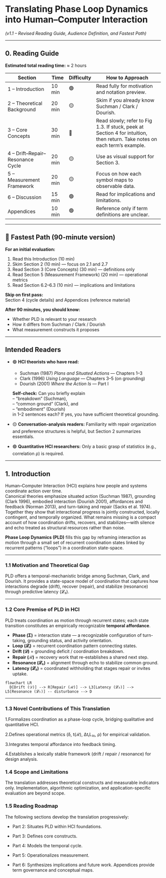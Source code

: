 # Translating Phase Loop Dynamics into Human–Computer Interaction
*(v1.1 – Revised Reading Guide, Audience Definition, and Fastest Path)*

---

## 0. Reading Guide

**Estimated total reading time:** ≈ 2 hours  

| Section | Time | Difficulty | **How to Approach** |
|----------|------|-------------|---------------------|
| 1 – Introduction | 10 min | 🟢 | Read fully for motivation and notation preview. |
| 2 – Theoretical Background | 20 min | 🟡 | Skim if you already know Suchman / Clark / Dourish. |
| 3 – Core Concepts | 30 min | 🔴 | Read slowly; refer to Fig 1.3. If stuck, peek at Section 4 for intuition, then return. Take notes on each term’s example. |
| 4 – Drift–Repair–Resonance Cycle | 20 min | 🟡 | Use as visual support for Section 3. |
| 5 – Measurement Framework | 20 min | 🟡 | Focus on how each symbol maps to observable data. |
| 6 – Discussion | 15 min | 🟢 | Read for implications and limitations. |
| Appendices | 10 min | 🟢 | Reference only if term definitions are unclear. |

---

## 🚀 Fastest Path (90-minute version)

**For an initial evaluation:**

1. Read this Introduction (10 min)  
2. Skim Section 2 (10 min) — focus on 2.1 and 2.7  
3. Read Section 3 (Core Concepts) (30 min) — definitions only  
4. Read Section 5 (Measurement Framework) (20 min) — operational metrics  
5. Read Section 6.2–6.3 (10 min) — implications and limitations  

**Skip on first pass:**  
Section 4 (cycle details) and Appendices (reference material)

**After 90 minutes, you should know:**
- Whether PLD is relevant to your research  
- How it differs from Suchman / Clark / Dourish  
- What measurement constructs it proposes  

---

## Intended Readers

- 🟢 **HCI theorists who have read:**
  - Suchman (1987) *Plans and Situated Actions* — Chapters 1–3  
  - Clark (1996) *Using Language* — Chapters 3–5 (on grounding)  
  - Dourish (2001) *Where the Action Is* — Part I  

  **Self-check:** Can you briefly explain   
  – “breakdown” (Suchman),    
  – “common ground” (Clark), and    
  – “embodiment” (Dourish)   
  in 1–2 sentences each? If yes, you have sufficient theoretical grounding.

- 🟡 **Conversation-analysis readers:** Familiarity with repair organization and preference structures is helpful, but Section 2 summarizes essentials.

- 🟢 **Quantitative HCI researchers:** Only a basic grasp of statistics (e.g., correlation ρ) is required.

---

## 1. Introduction

Human–Computer Interaction (HCI) explains how people and systems coordinate action over time.  
Canonical theories emphasize situated action (Suchman 1987), grounding (Clark 1996), embodied interaction (Dourish 2001), affordances and feedback (Norman 2013), and turn-taking and repair (Sacks et al. 1974). Together they show that interactional progress is jointly constructed, locally contingent, and temporally organized. What remains missing is a compact account of how coordination drifts, recovers, and stabilizes—with silence and echo treated as structural resources rather than noise.

**Phase Loop Dynamics (PLD)** fills this gap by reframing interaction as motion through a small set of recurrent coordination states linked by recurrent patterns (“loops”) in a coordination state-space.

---

### 1.1 Motivation and Theoretical Gap
PLD offers a temporal-mechanistic bridge among Suchman, Clark, and Dourish. It provides a state-space model of coordination that captures how interactions degrade (drift), recover (repair), and stabilize (resonance) through predictive latency (𝓛₃).

---

### 1.2 Core Premise of PLD in HCI

PLD treats coordination as motion through recurrent states; each state transition constitutes an empirically recognizable **temporal affordance**.

- **Phase (Σ)** = interaction state — a recognizable configuration of turn-taking, grounding status, and activity orientation.  
- **Loop (𝓛ᵢ)** = recurrent coordination pattern connecting states.  
- **Drift (𝒟)** = grounding deficit / coordination breakdown.  
- **Repair (ℛ)** = recovery work that re-establishes a shared next step.  
- **Resonance (𝓛₅)** = alignment through echo to stabilize common ground.  
- **Latency (𝓛₃)** = coordinated withholding that stages repair or invites uptake.  

```mermaid
flowchart LR
  D[Drift (𝒟)] --> R[Repair (ℛ)] --> L3[Latency (𝓛₃)] --> L5[Resonance (𝓛₅)] -- disturbance --> D
```

---

### 1.3 Novel Contributions of This Translation

1.Formalizes coordination as a phase-loop cycle, bridging qualitative and quantitative HCI.

2.Defines operational metrics (δ, t(ℛ), Δt₍L₃₎, ρ) for empirical validation.

3.Integrates temporal affordance into feedback timing.

4.Establishes a lexically stable framework (drift / repair / resonance) for design analysis.

### 1.4 Scope and Limitations

The translation addresses theoretical constructs and measurable indicators only.
Implementation, algorithmic optimization, and application-specific evaluation are beyond scope.

### 1.5 Reading Roadmap

The following sections develop the translation progressively:

- Part 2: Situates PLD within HCI foundations.

- Part 3: Defines core constructs.

- Part 4: Models the temporal cycle.

- Part 5: Operationalizes measurement.

- Part 6: Synthesizes implications and future work.
 Appendices provide term governance and conceptual maps.
